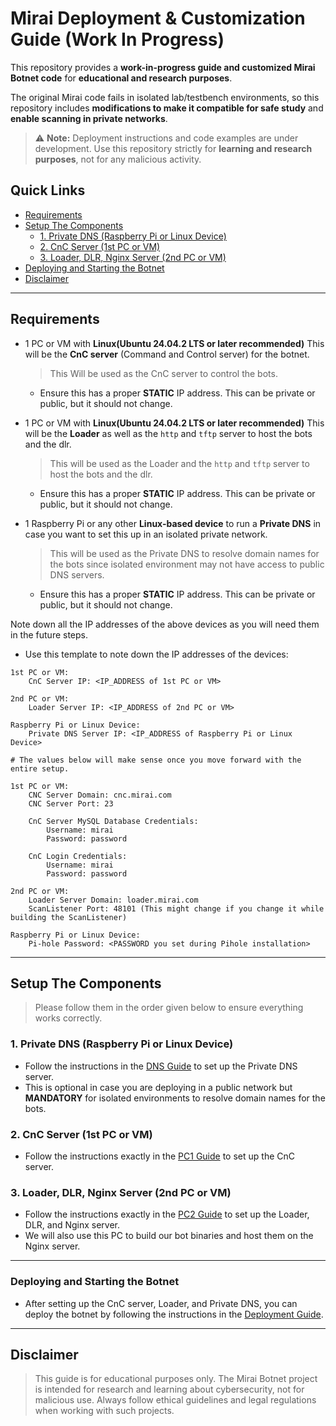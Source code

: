 # Mirai Deployment & Customization Guide (Work In Progress)

This repository provides a **work-in-progress guide and customized Mirai Botnet code** for **educational and research purposes**.

The original Mirai code fails in isolated lab/testbench environments, so this repository includes **modifications to make it compatible for safe study** and **enable scanning in private networks**.

> ⚠️ **Note:** Deployment instructions and code examples are under development. Use this repository strictly for **learning and research purposes**, not for any malicious activity.

## Quick Links

-   [Requirements](#requirements)
-   [Setup The Components](#setup-the-components)
    -   [1. Private DNS (Raspberry Pi or Linux Device)](#1-private-dns-raspberry-pi-or-linux-device)
    -   [2. CnC Server (1st PC or VM)](#2-cnc-server-1st-pc-or-vm)
    -   [3. Loader, DLR, Nginx Server (2nd PC or VM)](#3-loader-dlr-nginx-server-2nd-pc-or-vm)
-   [Deploying and Starting the Botnet](#deploying-and-starting-the-botnet)
-   [Disclaimer](#disclaimer)

---

## Requirements

-   1 PC or VM with **Linux(Ubuntu 24.04.2 LTS or later recommended)** This will be the **CnC server** (Command and Control server) for the botnet.

    > This Will be used as the CnC server to control the bots.

    -   Ensure this has a proper **STATIC** IP address. This can be private or public, but it should not change.

-   1 PC or VM with **Linux(Ubuntu 24.04.2 LTS or later recommended)** This will be the **Loader** as well as the `http` and `tftp` server to host the bots and the dlr.

    > This will be used as the Loader and the `http` and `tftp` server to host the bots and the dlr.

    -   Ensure this has a proper **STATIC** IP address. This can be private or public, but it should not change.

-   1 Raspberry Pi or any other **Linux-based device** to run a **Private DNS** in case you want to set this up in an isolated private network.
    > This will be used as the Private DNS to resolve domain names for the bots since isolated environment may not have access to public DNS servers.
    -   Ensure this has a proper **STATIC** IP address. This can be private or public, but it should not change.

Note down all the IP addresses of the above devices as you will need them in the future steps.

-   Use this template to note down the IP addresses of the devices:

```
1st PC or VM:
    CnC Server IP: <IP_ADDRESS of 1st PC or VM>

2nd PC or VM:
    Loader Server IP: <IP_ADDRESS of 2nd PC or VM>

Raspberry Pi or Linux Device:
    Private DNS Server IP: <IP_ADDRESS of Raspberry Pi or Linux Device>

# The values below will make sense once you move forward with the entire setup.

1st PC or VM:
    CNC Server Domain: cnc.mirai.com
    CNC Server Port: 23

    CnC Server MySQL Database Credentials:
        Username: mirai
        Password: password

    CnC Login Credentials:
        Username: mirai
        Password: password

2nd PC or VM:
    Loader Server Domain: loader.mirai.com
    ScanListener Port: 48101 (This might change if you change it while building the ScanListener)

Raspberry Pi or Linux Device:
    Pi-hole Password: <PASSWORD you set during Pihole installation>

```

---

## Setup The Components

> Please follow them in the order given below to ensure everything works correctly.

### 1. Private DNS (Raspberry Pi or Linux Device)

-   Follow the instructions in the [DNS Guide](Documentation/DNS.md) to set up the Private DNS server.
-   This is optional in case you are deploying in a public network but **MANDATORY** for isolated environments to resolve domain names for the bots.

### 2. CnC Server (1st PC or VM)

-   Follow the instructions exactly in the [PC1 Guide](Documentation/PC1.md) to set up the CnC server.

### 3. Loader, DLR, Nginx Server (2nd PC or VM)

-   Follow the instructions exactly in the [PC2 Guide](Documentation/PC2.md) to set up the Loader, DLR, and Nginx server.
-   We will also use this PC to build our bot binaries and host them on the Nginx server.

---

### Deploying and Starting the Botnet

-   After setting up the CnC server, Loader, and Private DNS, you can deploy the botnet by following the instructions in the [Deployment Guide](Documentation/Deployment.md).

---

## Disclaimer

> This guide is for educational purposes only. The Mirai Botnet project is intended for research and learning about cybersecurity, not for malicious use. Always follow ethical guidelines and legal regulations when working with such projects.
